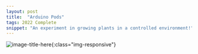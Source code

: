```yaml
---
layout: post
title:  "Arduino Pods"
tags: 2022 Complete
snippet: "An experiment in growing plants in a controlled environment!"
---
```



![image-title-here](/img/arduino_garden_bed.jpg){:class="img-responsive"}
